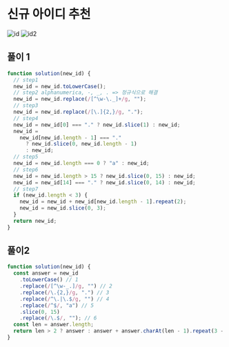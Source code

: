 # 신규 아이디 추천

![id](https://user-images.githubusercontent.com/63354527/107598348-cdc78f80-6c60-11eb-8274-548e53394bf2.PNG)
![id2](https://user-images.githubusercontent.com/63354527/107598349-ce602600-6c60-11eb-861b-3afd46f7946e.PNG)

## 풀이 1

```javascript
function solution(new_id) {
  // step1
  new_id = new_id.toLowerCase();
  // step2 alphanumerica, -, _, . => 정규식으로 해결
  new_id = new_id.replace(/[^\w-\._]+/g, "");
  // step3
  new_id = new_id.replace(/[\.]{2,}/g, ".");
  // step4
  new_id = new_id[0] === "." ? new_id.slice(1) : new_id;
  new_id =
    new_id[new_id.length - 1] === "."
      ? new_id.slice(0, new_id.length - 1)
      : new_id;
  // step5
  new_id = new_id.length === 0 ? "a" : new_id;
  // step6
  new_id = new_id.length > 15 ? new_id.slice(0, 15) : new_id;
  new_id = new_id[14] === "." ? new_id.slice(0, 14) : new_id;
  // step7
  if (new_id.length < 3) {
    new_id = new_id + new_id[new_id.length - 1].repeat(2);
    new_id = new_id.slice(0, 3);
  }
  return new_id;
}
```

## 풀이2

```javascript
function solution(new_id) {
  const answer = new_id
    .toLowerCase() // 1
    .replace(/[^\w-_.]/g, "") // 2
    .replace(/\.{2,}/g, ".") // 3
    .replace(/^\.|\.$/g, "") // 4
    .replace(/^$/, "a") // 5
    .slice(0, 15)
    .replace(/\.$/, ""); // 6
  const len = answer.length;
  return len > 2 ? answer : answer + answer.charAt(len - 1).repeat(3 - len); // 7
}
```
